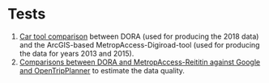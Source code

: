 # Tests

1. [Car tool comparison](DORA-validation) between DORA (used for producing the 2018 data) and the ArcGIS-based MetropAccess-Digiroad-tool (used for producing the data for years 2013 and 2015).
2. [Comparisons between DORA and MetropAccess-Reititin against Google and OpenTripPlanner](comparisons-against-Google-and-OTP) to estimate the data quality.
